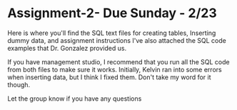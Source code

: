 # Assignment-2- Due Sunday - 2/23
Here is where you'll find the SQL text files for creating tables, Inserting dummy data, and assignment instructions 
I've also attached the SQL code examples that Dr. Gonzalez provided us. 

If you have management studio, I recommend that you run all the SQL code from both files to make sure it works. Initially, Kelvin ran into some errors when inserting data, but I think I fixed them. Don't take my word for it though. 

Let the group know if you have any questions
